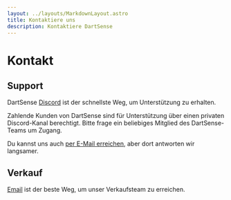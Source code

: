 ```yaml
---
layout: ../layouts/MarkdownLayout.astro
title: Kontaktiere uns
description: Kontaktiere DartSense
---
```


# Kontakt

## Support

DartSense [Discord](https://discord.gg/dartsense) ist der schnellste Weg, um Unterstützung zu erhalten.

Zahlende Kunden von DartSense sind für Unterstützung über einen privaten Discord-Kanal berechtigt. Bitte frage ein beliebiges Mitglied des DartSense-Teams um Zugang.

Du kannst uns auch [per E-Mail erreichen](mailto:contact@dartsense.com), aber dort antworten wir langsamer.

## Verkauf

[Email](mailto:contact@dartsense.com) ist der beste Weg, um unser Verkaufsteam zu erreichen.
